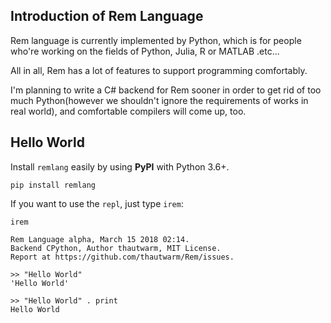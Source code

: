 
Introduction of Rem Language
--------------------------------

Rem language is currently implemented by Python, which is for people who're working on the fields of Python, Julia, R or MATLAB .etc...

All in all, Rem has a lot of features to support programming comfortably.

I'm planning to write a C# backend for Rem sooner in order to get rid of too much Python(however we shouldn't ignore the requirements of works in real world), and comfortable compilers will come up, too.


## Hello World

Install `remlang` easily by using **PyPI** with Python 3.6+.

```shel
pip install remlang
```

If you want to use the `repl`, just type `irem`:
```
irem

Rem Language alpha, March 15 2018 02:14.
Backend CPython, Author thautwarm, MIT License.
Report at https://github.com/thautwarm/Rem/issues.

>> "Hello World"
'Hello World'

>> "Hello World" . print
Hello World
```





